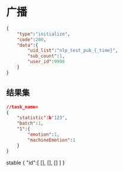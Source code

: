 # 广播
```json
{
    "type":"initialize",
    "code":200,
    "data":{
        "uid_list":"nlp_test_pub_{_time}",
        "sub_count":1,
        "user_id":9998
    }
}
```
## 结果集
```json
//task_name=
{
    "statistic":b"123",
    "batch":1,
    "1":{
        "emotion":1,
        "machineEmotion":1
    }
}
```
stable
{
    "id":[
        [],
        [],
        []
    ]
}